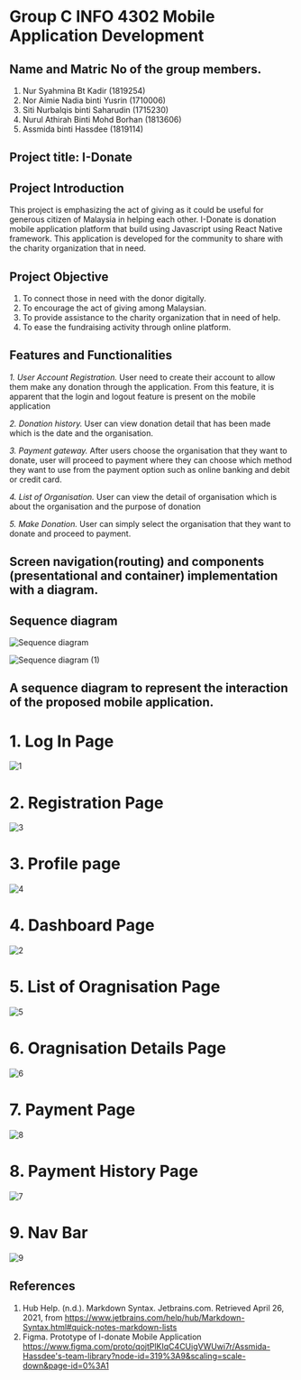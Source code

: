 # Group C INFO 4302 Mobile Application Development

## Name and Matric No of the group members. 
1. Nur Syahmina Bt Kadir (1819254)
2. Nor Aimie Nadia binti Yusrin (1710006)
3. Siti Nurbalqis binti Saharudin (1715230)
4. Nurul Athirah Binti Mohd Borhan (1813606)
5. Assmida binti Hassdee (1819114)

## Project title: I-Donate

## Project Introduction
This project is emphasizing the act of giving as it could be useful for generous citizen of Malaysia in helping each other. I-Donate is donation mobile application platform that build using Javascript using React Native framework. This application is developed for the community to share with the charity organization that in need.  

## Project Objective
1. To connect those in need with the donor digitally.
2. To encourage the act of giving among Malaysian. 
3. To provide assistance to the charity organization that in need of help. 
4. To ease the fundraising activity through online platform.  

## Features and Functionalities
*1. User Account Registration.*
User need to create their account to allow them make any donation through the application. From this feature, it is apparent that the login and logout feature is present on the mobile application

*2. Donation history.*
User can view donation detail that has been made which is the date and the organisation. 

*3. Payment gateway.*
After users choose the organisation that they want to donate, user will proceed to payment where they can choose which method they want to use from the payment option such as online banking and debit or credit card.

*4. List of Organisation.*
User can view the detail of organisation which is about the organisation and the purpose of donation

*5. Make Donation.*
User can simply select the organisation that they want to donate and proceed to payment.

## Screen navigation(routing) and components (presentational and container) implementation with a diagram.

## Sequence diagram

![Sequence diagram](https://user-images.githubusercontent.com/74192884/116032855-fae9e280-a692-11eb-8dbe-20f58135ec95.png)


![Sequence diagram (1)](https://user-images.githubusercontent.com/74192884/116032891-0937fe80-a693-11eb-99c2-f772d6bd25d7.png)

## A sequence diagram to represent the interaction of the proposed mobile application.

# 1. Log In Page 
![1](https://user-images.githubusercontent.com/55779824/116255438-d41bd100-a7a4-11eb-9857-41cdca2b5c51.PNG)

# 2. Registration Page 
![3](https://user-images.githubusercontent.com/55779824/116255562-ee55af00-a7a4-11eb-9cf8-536bc533a7d2.PNG)

# 3. Profile page 
![4](https://user-images.githubusercontent.com/55779824/116255742-1e9d4d80-a7a5-11eb-91d4-dfbc68d2af7f.PNG)

# 4. Dashboard Page 
![2](https://user-images.githubusercontent.com/55779824/116255623-01687f00-a7a5-11eb-84c2-f763019383ff.PNG)

# 5. List of Oragnisation Page
![5](https://user-images.githubusercontent.com/55779824/116255863-396fc200-a7a5-11eb-8418-0f5946c9411d.PNG)

# 6. Oragnisation Details Page 
![6](https://user-images.githubusercontent.com/55779824/116256141-7e93f400-a7a5-11eb-9adc-5b2a317fe3d8.PNG)

# 7. Payment Page 
![8](https://user-images.githubusercontent.com/55779824/116255977-54423680-a7a5-11eb-99bb-31c06e3953c5.PNG)

# 8. Payment History Page
![7](https://user-images.githubusercontent.com/55779824/116256232-953a4b00-a7a5-11eb-8e73-a6cb7f5f8ec3.PNG)

# 9. Nav Bar
![9](https://user-images.githubusercontent.com/55779824/116256274-a1260d00-a7a5-11eb-9f91-eaf9804e4b82.PNG)

## References
1. Hub Help. (n.d.). Markdown Syntax. Jetbrains.com. Retrieved April 26, 2021, from https://www.jetbrains.com/help/hub/Markdown-Syntax.html#quick-notes-markdown-lists
2. Figma. Prototype of I-donate Mobile Application https://www.figma.com/proto/qojtPlKIqC4CUigVWUwi7r/Assmida-Hassdee's-team-library?node-id=319%3A9&scaling=scale-down&page-id=0%3A1

